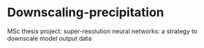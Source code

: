 # Downscaling-precipitation
MSc thesis project: super-resolution neural networks: a strategy to downscale model output data
